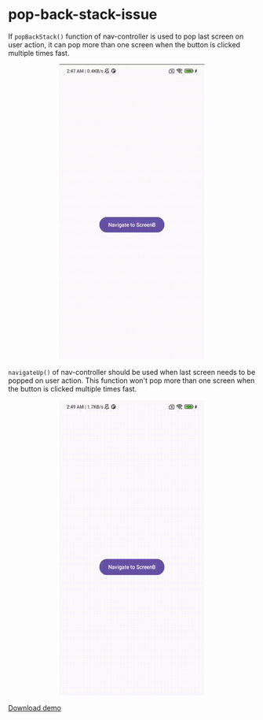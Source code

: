 # pop-back-stack-issue

If `popBackStack()` function of nav-controller is used to pop last screen on user action, it can pop more than one screen when the button is clicked multiple times fast. 

<p align="center">
  <img width="296" height="600"  src="https://github.com/raheemadamboev/pop-back-stack-issue/blob/main/banner_1.gif" />
</p>

`navigateUp()` of nav-controller should be used when last screen needs to be popped on user action. This function won't pop more than one screen when the button is clicked multiple times fast.

<p align="center">
  <img width="296" height="600"  src="https://github.com/raheemadamboev/pop-back-stack-issue/blob/main/banner_2.gif" />
</p>

[Download demo](https://github.com/raheemadamboev/pop-back-stack-issue/blob/main/app-debug.apk)
